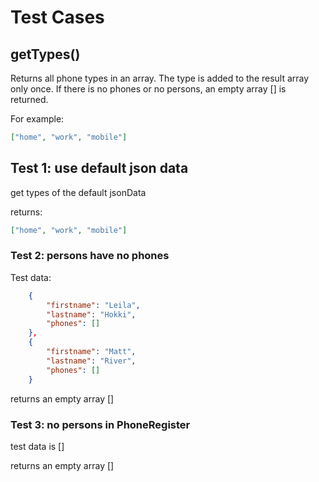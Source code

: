 # Test Cases

## **getTypes()**

Returns all phone types in an array. The type is added to the result array only once. If there is no phones or no persons, an empty array [] is returned.

For example:

```json
["home", "work", "mobile"]
```

## Test 1: use default json data

get types of the default jsonData

returns:

```json
["home", "work", "mobile"]
```

### Test 2: persons have no phones

Test data:

```json
	{
		"firstname": "Leila",
		"lastname": "Hokki",
		"phones": []
	},
	{
		"firstname": "Matt",
		"lastname": "River",
		"phones": []
	}
```

returns an empty array []

### Test 3: no persons in PhoneRegister

test data is []

returns an empty array []
